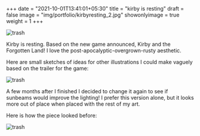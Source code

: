 +++
date = "2021-10-01T13:41:01+05:30"
title = "kirby is resting"
draft = false
image = "img/portfolio/kirbyresting_2.jpg"
showonlyimage = true
weight = 1
+++

![trash](/img/portfolio/kirbyresting_2.jpg)

Kirby is resting. Based on the new game announced, Kirby and the Forgotten Land! I love the post-apocalyptic-overgrown-rusty aesthetic.

Here are small sketches of ideas for other illustrations I could make vaguely based on the trailer for the game:

![trash](/img/extra/kirbyresting_ex0.jpg)

A few months after I finished I decided to change it again to see if sunbeams would improve the lighting! I prefer this version alone, but it looks more out of place when placed with the rest of my art.

Here is how the piece looked before:

![trash](/img/portfolio/kirbyresting.jpg)
